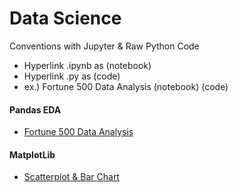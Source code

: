# Data Science

Conventions with Jupyter & Raw Python Code
* Hyperlink .ipynb as (notebook)
* Hyperlink .py as (code)
* ex.) Fortune 500 Data Analysis (notebook) (code)


#### Pandas EDA
* [Fortune 500 Data Analysis](hw1_DSCI250.ipynb)



#### MatplotLib
* [Scatterplot & Bar Chart](USCDSCvisualization.ipynb)
